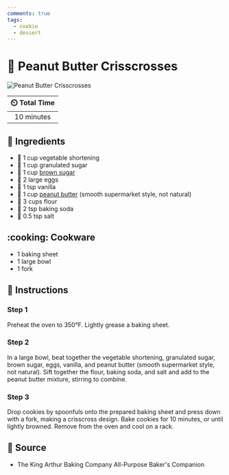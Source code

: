 ```yaml
---
comments: true
tags:
  - cookie
  - dessert
---
```

# :peanuts: Peanut Butter Crisscrosses

![Peanut Butter Crisscrosses](../assets/images/peanut-butter-crisscrosses.jpg)

| :timer_clock: Total Time |
|:-----------------------: |
| 10 minutes |

## :salt: Ingredients

- :butter: 1 cup vegetable shortening
- :candy: 1 cup granulated sugar
- :maple_leaf: 1 cup [brown sugar][1]
- :egg: 2 large eggs
- :icecream: 1 tsp vanilla
- :peanuts: 1 cup [peanut butter][2] (smooth supermarket style, not natural)
- :ear_of_rice: 3 cups flour
- :cup_with_straw: 2 tsp baking soda
- :salt: 0.5 tsp salt

## :cooking: Cookware

- 1 baking sheet
- 1 large bowl
- 1 fork

## :pencil: Instructions

### Step 1

Preheat the oven to 350°F. Lightly grease a baking sheet.

### Step 2

In a large bowl, beat together the vegetable shortening, granulated sugar, brown sugar, eggs, vanilla, and peanut butter
(smooth supermarket style, not natural). Sift together the flour, baking soda, and salt and add to the peanut butter
mixture, stirring to combine.

### Step 3

Drop cookies by spoonfuls onto the prepared baking sheet and press down with a fork, making a crisscross design. Bake
cookies for 10 minutes, or until lightly browned. Remove from the oven and cool on a rack.

## :link: Source

- The King Arthur Baking Company All-Purpose Baker's Companion

[1]: <../ingredients/brown-sugar.md>
[2]: <../ingredients/peanut-butter.md>
